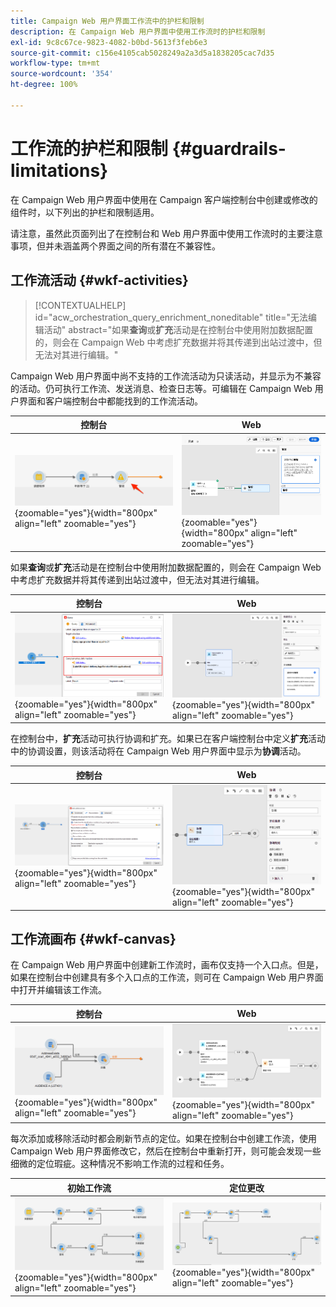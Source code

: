 ```yaml
---
title: Campaign Web 用户界面工作流中的护栏和限制
description: 在 Campaign Web 用户界面中使用工作流时的护栏和限制
exl-id: 9c8c67ce-9823-4082-b0bd-5613f3feb6e3
source-git-commit: c156e4105cab5028249a2a3d5a1838205cac7d35
workflow-type: tm+mt
source-wordcount: '354'
ht-degree: 100%

---
```


# 工作流的护栏和限制 {#guardrails-limitations}

在 Campaign Web 用户界面中使用在 Campaign 客户端控制台中创建或修改的组件时，以下列出的护栏和限制适用。

请注意，虽然此页面列出了在控制台和 Web 用户界面中使用工作流时的主要注意事项，但并未涵盖两个界面之间的所有潜在不兼容性。

## 工作流活动 {#wkf-activities}

>[!CONTEXTUALHELP]
>id="acw_orchestration_query_enrichment_noneditable"
>title="无法编辑活动"
>abstract="如果&#x200B;**查询**&#x200B;或&#x200B;**扩充**&#x200B;活动是在控制台中使用附加数据配置的，则会在 Campaign Web 中考虑扩充数据并将其传递到出站过渡中，但无法对其进行编辑。"

Campaign Web 用户界面中尚不支持的工作流活动为只读活动，并显示为不兼容的活动。仍可执行工作流、发送消息、检查日志等。可编辑在 Campaign Web 用户界面和客户端控制台中都能找到的工作流活动。

| 控制台 | Web |
| --- | --- |
| ![](assets/limitations-activities-console.png){zoomable="yes"}{width="800px" align="left" zoomable="yes"} | ![](assets/limitations-activities-web.png){zoomable="yes"}{width="800px" align="left" zoomable="yes"} |

如果&#x200B;**查询**&#x200B;或&#x200B;**扩充**&#x200B;活动是在控制台中使用附加数据配置的，则会在 Campaign Web 中考虑扩充数据并将其传递到出站过渡中，但无法对其进行编辑。

| 控制台 | Web |
| --- | --- |
| ![](assets/limitations-options-console.png){zoomable="yes"}{width="800px" align="left" zoomable="yes"} | ![](assets/limitations-options-web.png){zoomable="yes"}{width="800px" align="left" zoomable="yes"} |

在控制台中，**扩充**&#x200B;活动可执行协调和扩充。如果已在客户端控制台中定义&#x200B;**扩充**&#x200B;活动中的协调设置，则该活动将在 Campaign Web 用户界面中显示为&#x200B;**协调**&#x200B;活动。

| 控制台 | Web |
| --- | --- |
| ![](assets/limitations-enrichment-console.png){zoomable="yes"}{width="800px" align="left" zoomable="yes"} | ![](assets/limitations-enrichment-web.png){zoomable="yes"}{width="800px" align="left" zoomable="yes"} |

## 工作流画布 {#wkf-canvas}

在 Campaign Web 用户界面中创建新工作流时，画布仅支持一个入口点。但是，如果在控制台中创建具有多个入口点的工作流，则可在 Campaign Web 用户界面中打开并编辑该工作流。

| 控制台 | Web |
| --- | --- |
| ![](assets/limitations-multiple-console.png){zoomable="yes"}{width="800px" align="left" zoomable="yes"} | ![](assets/limitations-multiple-web.png){zoomable="yes"}{width="800px" align="left" zoomable="yes"} |

每次添加或移除活动时都会刷新节点的定位。如果在控制台中创建工作流，使用 Campaign Web 用户界面修改它，然后在控制台中重新打开，则可能会发现一些细微的定位瑕疵。这种情况不影响工作流的过程和任务。

| 初始工作流 | 定位更改 |
| --- | --- |
| ![](assets/limitations-positioning1.png){zoomable="yes"}{width="800px" align="left" zoomable="yes"} | ![](assets/limitations-positioning2.png){zoomable="yes"}{width="800px" align="left" zoomable="yes"} |
